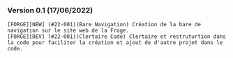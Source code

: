
### Version 0.1 (17/06/2022)

    [FORGE][NEW] (#22-001)(Bare Navigation) Création de la bare de navigation sur le site web de la Froge.
    [FORGE][DEV] (#22-001)(Clertaire Code) Clertaire et restruturtion dans la code pour faciliter la création et ajout de d'autre projet dans le code.